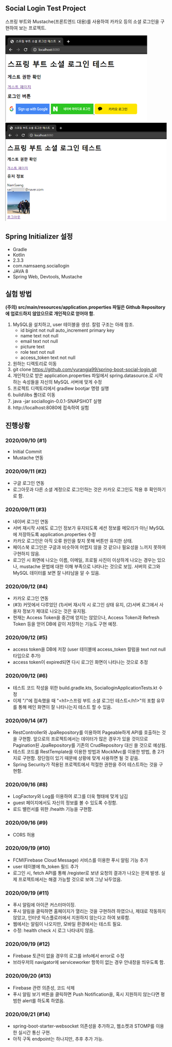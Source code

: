 ## Social Login Test Project
스프링 부트와 Mustache(프론트엔드 대용)를 사용하여 카카오 등의 소셜 로그인을 구현하여 보는 프로젝트.

![](./MainPage.png)
![](./MainPage2.png)

## Spring Initializer 설정
- Gradle
- Kotlin
- 2.3.3
- com.namsaeng.sociallogin
- JAVA 8
- Spring Web, Devtools, Mustache

## 실험 방법
**(주의) src/main/resources/application.properties 파일은 Github Repository에 업로드하지 않았으므로 개인적으로 얻어야 함.**
1. MySQL을 설치하고, user 테이블을 생성. 칼럼 구조는 아래 참조.
    - id bigint not null auto_increment primary key
    - name text not null
    - email text not null
    - picture text
    - role text not null 
    - access_token text not null
2. 원하는 디렉토리로 이동
3. git clone https://github.com/yurangja99/spring-boot-social-login.git
4. 개인적으로 받은 application.properties 파일에서 spring.datasource.로 시작하는 속성들을 자신의 MySQL 서버에 맞게 수정
5. 프로젝트 디렉토리에서 gradlew bootjar 명령 실행
6. build\libs 폴더로 이동
7. java -jar sociallogin-0.0.1-SNAPSHOT 실행
8. http://localhost:8080에 접속하여 실험

## 진행상황
### 2020/09/10 (#1)
- Initial Commit
- Mustache 연동
### 2020/09/11 (#2)
- 구글 로그인 연동
- 로그아웃과 다른 소셜 계정으로 로그인하는 것은 카카오 로그인도 적용 후 확인하기로 함.
### 2020/09/11 (#3)
- 네이버 로그인 연동
- 서버 재시작 시에도 로그인 정보가 유지되도록 세션 정보를 메모리가 아닌 MySQL에 저장하도록 application.properties 수정
- 카카오 로그인은 아직 오류 원인을 찾지 못해 버튼만 유지한 상태.
- 페이스북 로그인은 구글과 비슷하여 어렵지 않을 것 같으나 필요성을 느끼지 못하여 구현하지 않음.
- 로그인 시 화면에 나오는 이름, 이메일, 프로필 사진이 이상하게 나오는 경우는 있으나, mustache 문법에 대한 이해 부족으로 나타나는 것으로 보임. 서버의 로그와 MySQL 데이터를 보면 잘 나타남을 알 수 있음.
### 2020/09/12 (#4)
- 카카오 로그인 연동
- (#3) 커밋에서 다루었던 (1)서버 재시작 시 로그인 상태 유지, (2)서버 로그에서 사용자 정보가 제대로 나오는 것은 유지됨.
- 현재는 Access Token을 중간에 얻지는 않았으나, Access Token과 Refresh Token 등을 얻어 DB에 같이 저장하는 기능도 구현 예정.
### 2020/09/12 (#5)
- access token을 DB에 저장 (user 테이블에 access_token 칼럼을 text not null 타입으로 추가)
- access token이 expired되면 다시 로그인 화면이 나타나는 것으로 추정
### 2020/09/12 (#6)
- 테스트 코드 작성을 위한 build.gradle.kts, SocialloginApplicationTests.kt 수정
- 이제 "/"에 접속했을 때 "\<h1>스프링 부트 소셜 로그인 테스트\</h1>"의 포함 유무를 통해 메인 화면이 잘 나타나는지 테스트 할 수 있음.
### 2020/09/14 (#7)
- RestController와 JpaRepository를 이용하여 Pageable하게 API를 호출하는 것을 구현함. 앞으로의 프로젝트에서는 데이터가 많은 경우가 있을 것이므로 Pagination된 JpaRepository를 기존의 CrudRepository 대신 쓸 것으로 예상됨. 
- 테스트 코드를 RestTemplate을 이용한 방법과 MockMvc를 이용한 방법, 총 2가지로 구현함. 장단점이 있기 때문에 상황에 맞게 사용하면 될 것 같음. 
- Spring Security가 적용된 프로젝트에서 적절한 권한을 주어 테스트하는 것을 구현함.
### 2020/09/16 (#8)
- LogFactory와 Log를 이용하여 로그를 더욱 형태에 맞게 남김
- guest 페이지에서도 자신의 정보를 볼 수 있도록 수정함.
- 로드 밸런서를 위한 /health 기능을 구현함.
### 2020/09/16 (#9)
- CORS 허용
### 2020/09/19 (#10)
- FCM(Firebase Cloud Message) 서비스를 이용한 푸시 알림 기능 추가
- user 테이블에 fb_token 필드 추가
- 로그인 시, fetch API를 통해 /register로 보낸 요청의 결과가 나오는 문제 발생. 실제 프로젝트에서는 해결 가능할 것으로 보여 그냥 놔두었음.
### 2020/09/19 (#11)
- 푸시 알림에 아이콘 커스터마이징.
- 푸시 알림을 클릭하면 홈페이지가 열리는 것을 구현하려 하였으나, 제대로 작동하지 않았고, 인터넷 익스플로러에서 지원하지 않는다고 하여 보류함.
- 웹에서는 알림이 나오지만, 모바일 환경에서는 테스트 필요. 
- 수정: health check 시 로그 나타내지 않음.
### 2020/09/19 (#12)
- Firebase 토큰이 없을 경우의 로그를 info에서 error로 수정
- 브라우저의 navigator에 serviceworker 항목이 없는 경우 안내창을 띄우도록 함.
### 2020/09/20 (#13)
- Firebase 관련 의존성, 코드 삭제
- 푸시 알림 보기 버튼을 클릭하면 Push Notification을, 혹시 지원하지 않는다면 평범한 alert를 하도록 하였음.
### 2020/09/21 (#14)
- spring-boot-starter-websocket 의존성을 추가하고, 웹소켓과 STOMP를 이용한 실시간 통신 구현.
- 아직 구독 endpoint는 하나지만, 추후 추가 가능. 